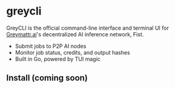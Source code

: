 # greycli

GreyCLI is the official command-line interface and terminal UI for [Greymattr.ai](https://greymattr.ai)'s decentralized AI inference network, Fist.

- Submit jobs to P2P AI nodes
- Monitor job status, credits, and output hashes
- Built in Go, powered by TUI magic

## Install (coming soon)

